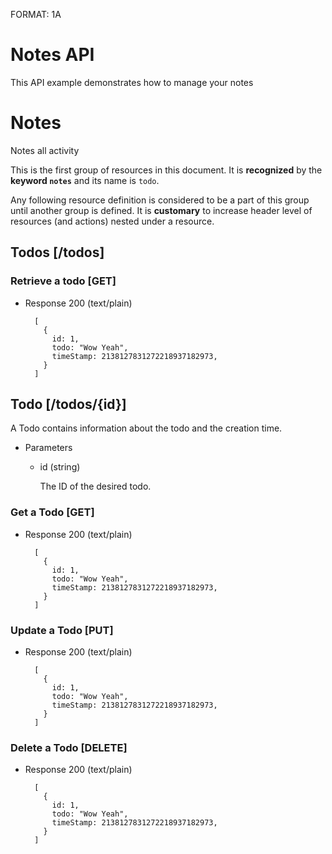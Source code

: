 FORMAT: 1A

# Notes API
This API example demonstrates how to manage your notes

# Notes
Notes all activity

This is the first group of resources in this document. It is **recognized** by
the **keyword `notes`** and its name is `todo`.

Any following resource definition is considered to be a part of this group
until another group is defined. It is **customary** to increase header level of
resources (and actions) nested under a resource.

## Todos [/todos]

### Retrieve a todo [GET]

+ Response 200 (text/plain)

        [
          {
            id: 1,
            todo: "Wow Yeah",
            timeStamp: 2138127831272218937182973,
          }
        ]

## Todo [/todos/{id}]

A Todo contains information about the todo and the creation time.

+ Parameters
    + id (string)

        The ID of the desired todo.

### Get a Todo [GET]

+ Response 200 (text/plain)

        [
          {
            id: 1,
            todo: "Wow Yeah",
            timeStamp: 2138127831272218937182973,
          }
        ]

### Update a Todo [PUT]

+ Response 200 (text/plain)

        [
          {
            id: 1,
            todo: "Wow Yeah",
            timeStamp: 2138127831272218937182973,
          }
        ]

### Delete a Todo [DELETE]

+ Response 200 (text/plain)

        [
          {
            id: 1,
            todo: "Wow Yeah",
            timeStamp: 2138127831272218937182973,
          }
        ]
